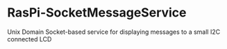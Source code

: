 RasPi-SocketMessageService
==========================

Unix Domain Socket-based service for displaying messages to a small I2C connected LCD
